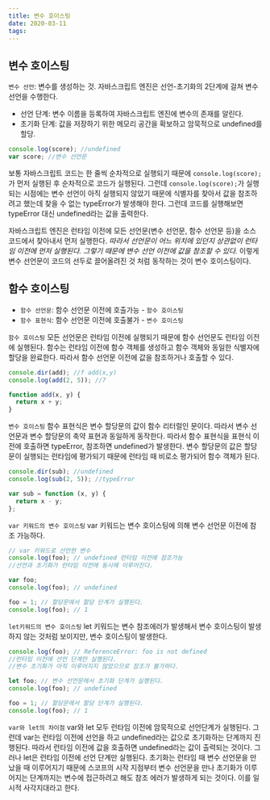 ```yaml
---
title: 변수 호이스팅
date: 2020-03-11
tags:
---
```


## 변수 호이스팅

`변수 선언`: 변수를 생성하는 것. 자바스크립트 엔진은 선언-초기화의 2단계에 걸쳐 변수 선언을 수행한다.

- 선언 단계: 변수 이름을 등록하여 자바스크립트 엔진에 변수의 존재를 알린다.
- 초기화 단계: 값을 저장하기 위한 메모리 공간을 확보하고 암묵적으로 undefined를 할당.

```javascript
console.log(score); //undefined
var score; //변수 선언문
```

보통 자바스크립트 코드는 한 줄씩 순차적으로 실행되기 때문에 `console.log(score);`가 먼저 실행된 후 순차적으로 코드가 실행된다. 그런데 `console.log(score);`가 실행되는 시점에는 변수 선언이 아직 실행되지 않았기 때문에 식별자를 찾아서 값을 참조하려고 했는데 찾을 수 없는 typeError가 발생해야 한다. 그런데 코드를 실행해보면 typeError 대신 undefined라는 값을 출력한다.

자바스크립트 엔진은 런타임 이전에 모든 선언문(변수 선언문, 함수 선언문 등)을 소스 코드에서 찾아내서 먼저 실행한다. _따라서 선언문이 어느 위치에 있던지 상관없이 런타임 이전에 먼저 실행된다. 그렇기 때문에 변수 선언 이전에 값을 참조할 수 있다._ 이렇게 변수 선언문이 코드의 선두로 끌어올려진 것 처럼 동작하는 것이 변수 호이스팅이다.

## 함수 호이스팅

- `함수 선언문`: 함수 선언문 이전에 호출가능 - `함수 호이스팅`
- `함수 표현식`: 함수 선언문 이전에 호출불가 - `변수 호이스팅`

`함수 호이스팅`
모든 선언문은 런타임 이전에 실행되기 때문에 함수 선언문도 런타임 이전에 실행된다. 함수는 런타임 이전에 함수 객체를 생성하고 함수 객체와 동일한 식별자에 할당을 완료한다. 따라서 함수 선언문 이전에 값을 참조하거나 호출할 수 있다.

```javascript
console.dir(add); //f add(x,y)
console.log(add(2, 5)); //7

function add(x, y) {
  return x + y;
}
```

`변수 호이스팅`
함수 표현식은 변수 할당문의 값이 함수 리터럴인 문이다. 따라서 변수 선언문과 변수 할당문의 축약 표현과 동일하게 동작한다. 따라서 함수 표현식을 표현식 이전에 호출하면 typeError, 참조하면 undefined가 발생한다. 변수 할당문의 값은 할당문이 실행되는 런타임에 평가되기 때문에 런타임 때 비로소 평가되어 함수 객체가 된다.

```javascript
console.dir(sub); //undefined
console.log(sub(2, 5)); //typeError

var sub = function (x, y) {
  return x - y;
};
```

`var 키워드의 변수 호이스팅`
var 키워드는 변수 호이스팅에 의해 변수 선언문 이전에 참조 가능하다.

```javascript
// var 키워드로 선언한 변수
console.log(foo); // undefined 런타임 이전에 참조가능
//선언과 초기화가 런타임 이전에 동시에 이루어진다.

var foo;
console.log(foo); // undefined

foo = 1; // 할당문에서 할당 단계가 실행된다.
console.log(foo); // 1
```

`let키워드의 변수 호이스팅`
let 키워드는 변수 참조에러가 발생해서 변수 호이스팅이 발생하지 않는 것처럼 보이지만, 변수 호이스팅이 발생한다.

```javascript
console.log(foo); // ReferenceError: foo is not defined
//런타임 이전에 선언 단계만 실행된다.
//변수 초기화가 아직 이루어지지 않았으므로 참조가 불가하다.

let foo; // 변수 선언문에서 초기화 단계가 실행된다.
console.log(foo); // undefined

foo = 1; // 할당문에서 할당 단계가 실행된다.
console.log(foo); // 1
```

`var와 let의 차이점`
var와 let 모두 런타임 이전에 암묵적으로 선언단계가 실행된다. 그런데 var는 런타임 이전에 선언을 하고 undefined라는 값으로 초기화하는 단계까지 진행된다. 따라서 런타임 이전에 값을 호출하면 undefined라는 값이 출력되는 것이다. 그러나 let은 런타임 이전에 선언 단계만 실행된다. 초기화는 런타임 때 변수 선언문을 만났을 때 이루어지기 때문에 스코프의 시작 지점부터 변수 선언문을 만나 초기화가 이루어지는 단계까지는 변수에 접근하려고 해도 참조 에러가 발생하게 되는 것이다. 이를 일시적 사각지대라고 한다.
